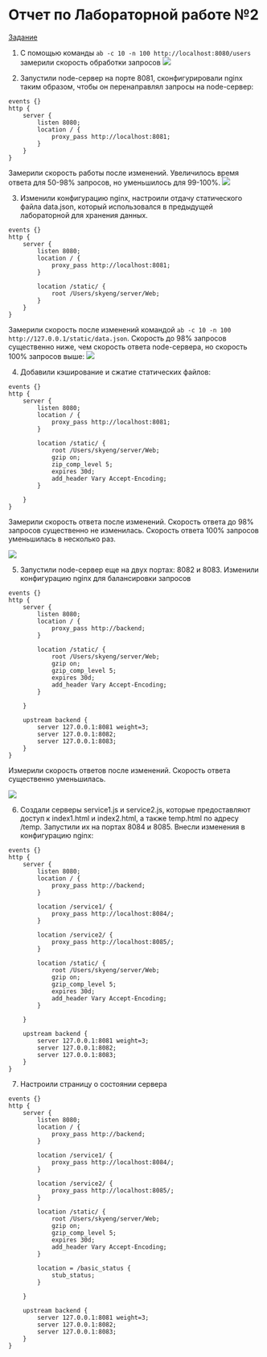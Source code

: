 # Отчет по Лабораторной работе №2

[Задание](https://docs.google.com/document/d/1j57X1SPrvxraoi_wRNqsh1adOUJXOdA392Es68WwASk/edit)

1. C помощью команды
   `ab -c 10 -n 100 http://localhost:8080/users`
   замерили скорость обработки запросов
   ![](https://api.monosnap.com/file/download?id=OPCOoUI5SELLBgfoRCOf7sGBRXROLr)

2. Запустили node-сервер на порте 8081, сконфигурировали nginx таким образом, чтобы он перенаправлял запросы на node-сервер:

```
events {}
http {
    server {
        listen 8080;
        location / {
            proxy_pass http://localhost:8081;
        }
    }
}
```

Замерили скорость работы после изменений. Увеличилось время ответа для 50-98% запросов, но уменьшилось для 99-100%.
![](https://api.monosnap.com/file/download?id=uuddQJnJpwNr9ijnnEqx8ZvklHEEsK)

3. Изменили конфигурацию nginx, настроили отдачу статического файла data.json, который использовался в предыдущей лабораторной для хранения данных.

```
events {}
http {
    server {
        listen 8080;
        location / {
            proxy_pass http://localhost:8081;
        }

        location /static/ {
            root /Users/skyeng/server/Web;
        }
    }
}
```

Замерили скорость после изменений командой `ab -c 10 -n 100 http://127.0.0.1/static/data.json`. Скорость до 98% запросов существенно ниже, чем скорость ответа node-сервера, но скорость 100% запросов выше:
![](https://api.monosnap.com/file/download?id=9eSQ6Am83lBh9LCzGnTXjPump9M3hd)

4. Добавили кэширование и сжатие статических файлов:

```
events {}
http {
    server {
        listen 8080;
        location / {
            proxy_pass http://localhost:8081;
        }

        location /static/ {
            root /Users/skyeng/server/Web;
            gzip on;
            zip_comp_level 5;
            expires 30d;
            add_header Vary Accept-Encoding;
        }

    }
}
```

Замерили скорость ответа после изменений. Скорость ответа до 98% запросов существенно не изменилась. Скорость ответа 100% запросов уменьшилась в несколько раз.

![](https://api.monosnap.com/file/download?id=nM0fAwB5wVX3D4uPt2Xv1l002Q7NZt)

5. Запустили node-сервер еще на двух портах: 8082 и 8083. Изменили конфигурацию nginx для балансировки запросов

```
events {}
http {
    server {
        listen 8080;
        location / {
            proxy_pass http://backend;
        }

        location /static/ {
            root /Users/skyeng/server/Web;
            gzip on;
            gzip_comp_level 5;
            expires 30d;
            add_header Vary Accept-Encoding;
        }

    }

    upstream backend {
        server 127.0.0.1:8081 weight=3;
        server 127.0.0.1:8082;
        server 127.0.0.1:8083;
    }
}
```

Измерили скорость ответов после изменений. Скорость ответа существенно уменьшилась.

![](https://api.monosnap.com/file/download?id=DQ95NgqGGzrxRqUoJ20Ob4NzWmUf3r)

6. Создали серверы service1.js и service2.js, которые предоставляют доступ к index1.html и index2.html, а также temp.html по адресу /temp. Запустили их на портах 8084 и 8085. Внесли изменения в конфигурацию nginx:

```
events {}
http {
    server {
        listen 8080;
        location / {
            proxy_pass http://backend;
        }

        location /service1/ {
            proxy_pass http://localhost:8084/;
        }

        location /service2/ {
            proxy_pass http://localhost:8085/;
        }

        location /static/ {
            root /Users/skyeng/server/Web;
            gzip on;
            gzip_comp_level 5;
            expires 30d;
            add_header Vary Accept-Encoding;
        }

    }

    upstream backend {
        server 127.0.0.1:8081 weight=3;
        server 127.0.0.1:8082;
        server 127.0.0.1:8083;
    }
}
```

7. Настроили страницу о состоянии сервера

```
events {}
http {
    server {
        listen 8080;
        location / {
            proxy_pass http://backend;
        }

        location /service1/ {
            proxy_pass http://localhost:8084/;
        }

        location /service2/ {
            proxy_pass http://localhost:8085/;
        }

        location /static/ {
            root /Users/skyeng/server/Web;
            gzip on;
            gzip_comp_level 5;
            expires 30d;
            add_header Vary Accept-Encoding;
        }

        location = /basic_status {
            stub_status;
        }

    }

    upstream backend {
        server 127.0.0.1:8081 weight=3;
        server 127.0.0.1:8082;
        server 127.0.0.1:8083;
    }
}
```
